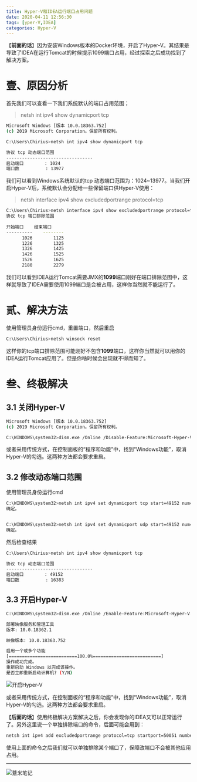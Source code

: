 ```yaml
---
title: Hyper-V和IDEA运行端口占用问题
date: 2020-04-11 12:56:30
tags: [yper-V,IDEA]
categories: Hyper-V
---
```


【**前面的话**】因为安装Windows版本的Docker环境，开启了Hyper-V。其结果是导致了IDEA在运行Tomcat的时候提示1099端口占用，经过探索之后成功找到了解决方案。

# 壹、原因分析

首先我们可以查看一下我们系统默认的端口占用范围；

>netsh int ipv4 show dynamicport tcp

```bash
Microsoft Windows [版本 10.0.18363.752]
(c) 2019 Microsoft Corporation。保留所有权利。

C:\Users\Chirius>netsh int ipv4 show dynamicport tcp

协议 tcp 动态端口范围
---------------------------------
启动端口        : 1024
端口数          : 13977
```
我们可以看到Windows系统默认的tcp 动态端口范围为：1024~13977。当我们开启Hyper-V后，系统默认会分配给一些保留端口供Hyper-V使用：

>netsh interface ipv4 show excludedportrange protocol=tcp

```bash
C:\Users\Chirius>netsh interface ipv4 show excludedportrange protocol=tcp
协议 tcp 端口排除范围
 
开始端口    结束端口
----------    --------
      1026        1125
      1226        1325
      1326        1425
      1426        1525
      1526        1625
      2180        2279
```
我们可以看到IDEA运行Tomcat需要JMX的**1099**端口刚好在端口排除范围中，这样就导致了IDEA需要使用1099端口是会被占用，这样你当然就不能运行了。


# 贰、解决方法

使用管理员身份运行cmd，重置端口，然后重启

```bash
C:\Users\Chirius>netsh winsock reset
```

这样你的tcp端口排除范围可能刚好不包含**1099**端口，这样你当然就可以用你的IDEA运行Tomcat应用了。但是你啥时候会出现就不得而知了。

# 叁、终极解决

## 3.1 关闭Hyper-V

```bash
Microsoft Windows [版本 10.0.18363.752]
(c) 2019 Microsoft Corporation。保留所有权利。

C:\WINDOWS\system32>dism.exe /Online /Disable-Feature:Microsoft-Hyper-V
```

或者采用传统方式，在控制面板的“程序和功能”中，找到“Windows功能”，取消Hyper-V的勾选。这两种方法都会要求重启。

## 3.2 修改动态端口范围

使用管理员身份运行cmd

```bash
C:\WINDOWS\system32>netsh int ipv4 set dynamicport tcp start=49152 num=16383
确定。


C:\WINDOWS\system32>netsh int ipv4 set dynamicport udp start=49152 num=16383
确定。
```

然后检查结果

```bash
C:\Users\Chirius>netsh int ipv4 show dynamicport tcp

协议 tcp 动态端口范围
---------------------------------
启动端口        : 49152
端口数          : 16383
```

## 3.3 开启Hyper-V

```bash
C:\WINDOWS\system32>dism.exe /Online /Enable-Feature:Microsoft-Hyper-V /All

部署映像服务和管理工具
版本: 10.0.18362.1

映像版本: 10.0.18363.752

启用一个或多个功能
[==========================100.0%==========================]
操作成功完成。
重新启动 Windows 以完成该操作。
是否立即重新启动计算机? (Y/N)

```

![开启Hyper-V](https://image.eelve.com/eblog/2020041101-3b9aed15aec84b7e9a0bd3d122c54170.png)

或者采用传统方式，在控制面板的“程序和功能”中，找到“Windows功能”，取消Hyper-V的勾选。这两种方法都会要求重启。

【**后面的话**】使用终极解决方案解决之后，你会发现你的IDEA又可以正常运行了。另外这里说一个单独排除端口的命令，后面可能会用到：

```bash
netsh int ipv4 add excludedportrange protocol=tcp startport=50051 numberofports=1
```

使用上面的命令之后我们就可以单独排除某个端口了，保障改端口不会被其他应用占用。

---

![薏米笔记](https://image.eelve.com/eblog/eblog-b269767ff45b4e01a1c380e38898c1c0.png)
